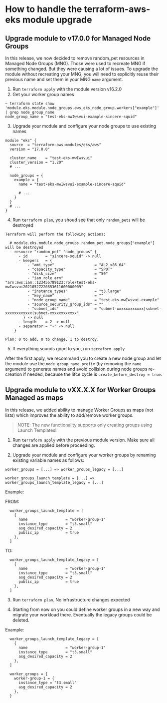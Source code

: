 # How to handle the terraform-aws-eks module upgrade

## Upgrade module to v17.0.0 for Managed Node Groups

In this release, we now decided to remove random_pet resources in Managed Node Groups (MNG). Those were used to recreate MNG if something changed. But they were causing a lot of issues. To upgrade the module without recreating your MNG, you will need to explicitly reuse their previous name and set them in your MNG `name` argument.

1. Run `terraform apply` with the module version v16.2.0
2. Get your worker group names
```shell
~ terraform state show 'module.eks.module.node_groups.aws_eks_node_group.workers["example"]' | grep node_group_name
node_group_name = "test-eks-mwIwsvui-example-sincere-squid"
```
3. Upgrade your module and configure your node groups to use existing names
```hcl
module "eks" {
  source  = "terraform-aws-modules/eks/aws"
  version = "17.0.0"

  cluster_name    = "test-eks-mwIwsvui"
  cluster_version = "1.20"
  # ...

  node_groups = {
    example = {
      name = "test-eks-mwIwsvui-example-sincere-squid"

      # ...
    }
  }
  # ...
}
```
4. Run `terraform plan`, you shoud see that only `random_pets` will be destroyed

```shell
Terraform will perform the following actions:

  # module.eks.module.node_groups.random_pet.node_groups["example"] will be destroyed
  - resource "random_pet" "node_groups" {
      - id        = "sincere-squid" -> null
      - keepers   = {
          - "ami_type"                  = "AL2_x86_64"
          - "capacity_type"             = "SPOT"
          - "disk_size"                 = "50"
          - "iam_role_arn"              = "arn:aws:iam::123456789123:role/test-eks-mwIwsvui20210527220853611600000009"
          - "instance_types"            = "t3.large"
          - "key_name"                  = ""
          - "node_group_name"           = "test-eks-mwIwsvui-example"
          - "source_security_group_ids" = ""
          - "subnet_ids"                = "subnet-xxxxxxxxxxxx|subnet-xxxxxxxxxxxx|subnet-xxxxxxxxxxxx"
        } -> null
      - length    = 2 -> null
      - separator = "-" -> null
    }

Plan: 0 to add, 0 to change, 1 to destroy.
```
5. If everything sounds good to you, run `terraform apply`

After the first apply, we recommand you to create a new node group and let the module use the `node_group_name_prefix` (by removing the `name` argument) to generate names and avoid collision during node groups re-creation if needed, because the lifce cycle is `create_before_destroy = true`.

## Upgrade module to vXX.X.X for Worker Groups Managed as maps

In this release, we added ability to manage Worker Groups as maps (not lists) which improves the ability to add/remove worker groups.

>NOTE: The new functionality supports only creating groups using Launch Templates!

1. Run `terraform apply` with the previous module version. Make sure all changes are applied before proceeding.

2. Upgrade your module and configure your worker groups by renaming existing variable names as follows:

```
worker_groups = [...] => worker_groups_legacy = [...]

worker_groups_launch_template = [...] => worker_groups_launch_template_legacy = [...]
```

Example:

FROM:

```hcl
  worker_groups_launch_template = [
    {
      name                 = "worker-group-1"
      instance_type        = "t3.small"
      asg_desired_capacity = 2
      public_ip            = true
    },
  ]
```

TO:

```hcl
  worker_groups_launch_template_legacy = [
    {
      name                 = "worker-group-1"
      instance_type        = "t3.small"
      asg_desired_capacity = 2
      public_ip            = true
    },
  ]
```

3. Run `terraform plan`. No infrastructure changes expected

4. Starting from now on you could define worker groups in a new way and migrate your workload there. Eventually the legacy groups could be deleted.

Example:

```hcl
  worker_groups_launch_template_legacy = [
    {
      name                 = "worker-group-1"
      instance_type        = "t3.small"
      asg_desired_capacity = 2
    },
  ]

  worker_groups = {
    worker-group-1 = {
      instance_type = "t3.small"
      asg_desired_capacity = 2
    },
  }
```
